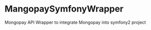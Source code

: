 MangopaySymfonyWrapper
======================

Mongopay API Wrapper to integrate Mongopay into symfony2 project
